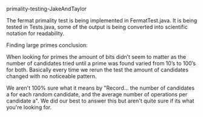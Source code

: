 primality-testing-JakeAndTaylor

The fermat primality test is being implemented in FermatTest.java.
It is being tested in Tests.java, some of the output is being converted into scientific
notation for readability.

Finding large primes conclusion:

When looking for primes the amount of bits didn’t seem to matter as the number of candidates tried until a prime was found varied from 10’s to 100’s for both. Basically every time we rerun the test the amount of candidates changed with no noticeable pattern.

We aren't 100% sure what it means by "Record... the number of candidates a for each random candidate, and the average number of operations per candidate a". We did our best to answer this but aren't quite sure if its what you're looking for. 
